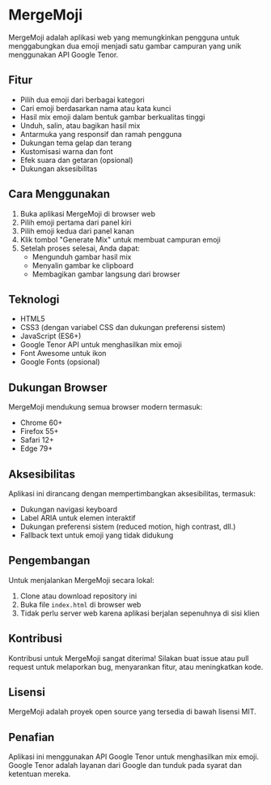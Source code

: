 # MergeMoji

MergeMoji adalah aplikasi web yang memungkinkan pengguna untuk menggabungkan dua emoji menjadi satu gambar campuran yang unik menggunakan API Google Tenor.

## Fitur

- Pilih dua emoji dari berbagai kategori
- Cari emoji berdasarkan nama atau kata kunci
- Hasil mix emoji dalam bentuk gambar berkualitas tinggi
- Unduh, salin, atau bagikan hasil mix
- Antarmuka yang responsif dan ramah pengguna
- Dukungan tema gelap dan terang
- Kustomisasi warna dan font
- Efek suara dan getaran (opsional)
- Dukungan aksesibilitas

## Cara Menggunakan

1. Buka aplikasi MergeMoji di browser web
2. Pilih emoji pertama dari panel kiri
3. Pilih emoji kedua dari panel kanan
4. Klik tombol "Generate Mix" untuk membuat campuran emoji
5. Setelah proses selesai, Anda dapat:
   - Mengunduh gambar hasil mix
   - Menyalin gambar ke clipboard
   - Membagikan gambar langsung dari browser

## Teknologi

- HTML5
- CSS3 (dengan variabel CSS dan dukungan preferensi sistem)
- JavaScript (ES6+)
- Google Tenor API untuk menghasilkan mix emoji
- Font Awesome untuk ikon
- Google Fonts (opsional)

## Dukungan Browser

MergeMoji mendukung semua browser modern termasuk:
- Chrome 60+
- Firefox 55+
- Safari 12+
- Edge 79+

## Aksesibilitas

Aplikasi ini dirancang dengan mempertimbangkan aksesibilitas, termasuk:
- Dukungan navigasi keyboard
- Label ARIA untuk elemen interaktif
- Dukungan preferensi sistem (reduced motion, high contrast, dll.)
- Fallback text untuk emoji yang tidak didukung

## Pengembangan

Untuk menjalankan MergeMoji secara lokal:

1. Clone atau download repository ini
2. Buka file `index.html` di browser web
3. Tidak perlu server web karena aplikasi berjalan sepenuhnya di sisi klien

## Kontribusi

Kontribusi untuk MergeMoji sangat diterima! Silakan buat issue atau pull request untuk melaporkan bug, menyarankan fitur, atau meningkatkan kode.

## Lisensi

MergeMoji adalah proyek open source yang tersedia di bawah lisensi MIT.

## Penafian

Aplikasi ini menggunakan API Google Tenor untuk menghasilkan mix emoji. Google Tenor adalah layanan dari Google dan tunduk pada syarat dan ketentuan mereka.
